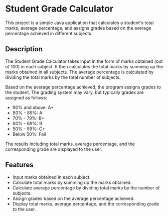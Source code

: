 # Student Grade Calculator

This project is a simple Java application that calculates a student's total marks, average percentage, and assigns grades based on the average percentage achieved in different subjects.

## Description

The Student Grade Calculator takes input in the form of marks obtained (out of 100) in each subject. It then calculates the total marks by summing up the marks obtained in all subjects. The average percentage is calculated by dividing the total marks by the total number of subjects.

Based on the average percentage achieved, the program assigns grades to the student. The grading system may vary, but typically grades are assigned as follows:

- 90% and above: A+
- 80% - 89%: A
- 70% - 79%: B+
- 60% - 69%: B
- 50% - 59%: C+
- Below 50%: Fail

The results including total marks, average percentage, and the corresponding grade are displayed to the user.

## Features

- Input marks obtained in each subject.
- Calculate total marks by summing up the marks obtained.
- Calculate average percentage by dividing total marks by the number of subjects.
- Assign grades based on the average percentage achieved.
- Display total marks, average percentage, and the corresponding grade to the user.
